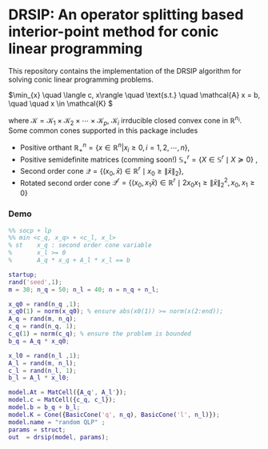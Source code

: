 # DRSIP: An operator splitting based interior-point method for conic linear programming

This repository contains the implementation of the DRSIP algorithm for solving conic linear programming problems.

$\min_{x}  \quad \langle c, x\rangle \quad
\text{s.t.}  \quad \mathcal{A} x = b, \quad
             \quad x \in \mathcal{K} $

where $\mathcal{K} = \mathcal{K}_1 \times \mathcal{K}_2 \times \cdots \times \mathcal{K}_p$, $\mathcal{K}_i$
irrducible closed convex cone in $\mathbb{R}^{n_i}$. Some common cones supported in this package includes

* Positive orthant $\mathbb{R}_+^n = \{x \in \mathbb{R}^n | x_i \geq 0, i = 1, 2, \cdots, n\}$,
* Positive semidefinite matrices (comming soon!)
$\mathbb{S}_+^r = \{X \in \mathbb{S}^{r} \mid X \succeq 0 \}$ ,
* Second order cone
$\mathcal{Q} = \{(x_0, \bar{x}) \in \mathbb{R}^r \mid x_0 \geq \|\bar{x}\|_2\}$,
* Rotated second order cone
$\mathcal{Q}^r = \{(x_0, x_1 \bar{x}) \in \mathbb{R}^r \mid 2 x_0 x_1 \geq \|\bar{x}\|_2^2, x_0, x_1 \geq 0\}$


### Demo

```matlab    
%% socp + lp
%% min <c_q, x_q> + <c_l, x_l>
% st    x_q : second order cone variable
%       x_l >= 0
%       A_q * x_q + A_l * x_l == b

startup;
rand('seed',1); 
m = 30; n_q = 50; n_l = 40; n = n_q + n_l;

x_q0 = rand(n_q ,1);
x_q0(1) = norm(x_q0); % ensure abs(x0(1)) >= norm(x(2:end));
A_q = rand(m, n_q);
c_q = rand(n_q, 1);
c_q(1) = norm(c_q); % ensure the problem is bounded
b_q = A_q * x_q0;

x_l0 = rand(n_l ,1);
A_l = rand(m, n_l);
c_l = rand(n_l, 1);
b_l = A_l * x_l0;

model.At = MatCell({A_q', A_l'});
model.c = MatCell({c_q, c_l});
model.b = b_q + b_l;
model.K = Cone({BasicCone('q', n_q), BasicCone('l', n_l)});
model.name = "random QLP" ;
params = struct;
out  = drsip(model, params);
```


